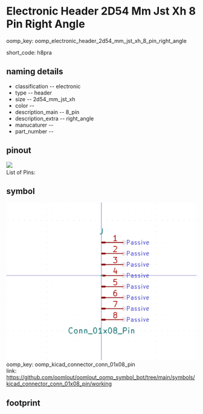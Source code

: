 # Electronic Header 2D54 Mm Jst Xh 8 Pin Right Angle
oomp_key: oomp_electronic_header_2d54_mm_jst_xh_8_pin_right_angle  

short_code: h8pra
## naming details
* classification -- electronic
* type -- header
* size -- 2d54_mm_jst_xh
* color -- 
* description_main -- 8_pin
* description_extra -- right_angle
* manucaturer -- 
* part_number -- 
## pinout
![](working_pinout_600.png)  
List of Pins:

## symbol

![](symbol/0/working/working_600.png)  
oomp_key: oomp_kicad_connector_conn_01x08_pin  
link: https://github.com/oomlout/oomlout_oomp_symbol_bot/tree/main/symbols/kicad_connector_conn_01x08_pin/working  


## footprint
